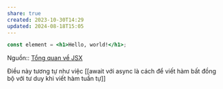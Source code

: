 ```yaml
---
share: true
created: 2023-10-30T14:29
updated: 2024-08-18T15:05
---
```

```jsx
const element = <h1>Hello, world!</h1>;
```
Nguồn:: [Tổng quan về JSX](https://viblo.asia/p/tong-quan-ve-jsx-Qbq5QqBL5D8)

Điều này tương tự như việc [[await với async là cách để viết hàm bất đồng bộ với tư duy khi viết hàm tuần tự]]